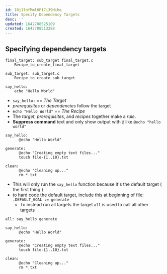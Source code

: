 ```yaml
---
id: 18j1lnfMml6P17i39Hihq
title: Specify Dependency Targets
desc: ''
updated: 1642708525109
created: 1642708513288
---
```


## Specifying dependency targets

```make
final_target: sub_target final_target.c
	Recipe_to_create_final_target

sub_target: sub_target.c
	Recipe_to_create_sub_target
```

```make
say_hello:
	echo "Hello World"
```

- `say_hello:` == _The Target_
- _prerequisites_ or _dependencies_ follow the target
- `echo "Hello World"` == _The Recipe_
- The _target_, _prerequisites_, and _recipes_ together make a _rule_.
- **Suppress command** text and only show output with `@` like `@echo "hello world"`

```make
say_hello:
	  @echo "Hello World"

generate:
	  @echo "Creating empty text files..."
	  touch file-{1..10}.txt

clean:
	  @echo "Cleaning up..."
	  rm *.txt
```

- This will only run the `say_hello` function because it's the default target ( the first thing )
- to hard code the default target, include this at beginning of file: `.DEFAULT_GOAL := generate`
  - To instead run all targets the target `all` is used to call all other targets

```make
all: say_hello generate

say_hello:
	  @echo "Hello World"

generate:
	  @echo "Creating empty text files..."
	  touch file-{1..10}.txt

clean:
	  @echo "Cleaning up..."
	  rm *.txt
```
